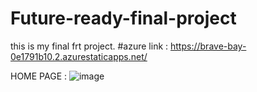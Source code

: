 # Future-ready-final-project

this is my final frt project. #azure link : https://brave-bay-0e1791b10.2.azurestaticapps.net/

HOME PAGE :
![image](https://user-images.githubusercontent.com/83835190/200540716-8ac0a173-5ecb-4dd5-b788-ef269016178b.png)


